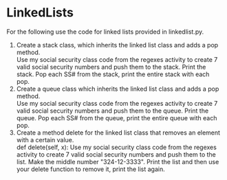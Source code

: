 # LinkedLists
For the following use the code for linked lists provided in linkedlist.py.

1. Create a stack class, which inherits the linked list class and adds a pop method. <br>
   Use my social security class code from the regexes activity to create 7 valid social security numbers and push them to the stack. Print the stack. Pop each SS# from the stack, print the entire stack with each pop.
2. Create a queue class which inherits the linked list class and adds a pop method. <br>
   Use my social security class code from the regexes activity to create 7 valid social security numbers and push them to the queue. Print the queue. Pop each SS# from the queue, print the entire queue with each pop.
3. Create a method delete for the linked list class that removes an element with a certain value. <br>
   def delete(self, x):
   Use my social security class code from the regexes activity to create 7 valid social security numbers and push them to the list. Make the middle number "324-12-3333". Print the list and then use your delete function to remove it, print the list again.
